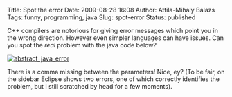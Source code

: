 Title: Spot the error
Date: 2009-08-28 16:08
Author: Attila-Mihaly Balazs
Tags: funny, programming, java
Slug: spot-error
Status: published

C++ compilers are notorious for giving error messages which point you in
the wrong direction. However even simpler languages can have issues. Can
you spot the *real* problem with the java code below?

[![abstract\_java\_error](http://lh3.ggpht.com/_hrvCBhtWhJ4/SpfW0MVjE9I/AAAAAAAABMg/SWrBWfP6Qcs/abstract_java_error_thumb%5B2%5D.png?imgmax=800 "abstract_java_error")](http://lh4.ggpht.com/_hrvCBhtWhJ4/SpfWz4XltxI/AAAAAAAABMc/-UE_tnjvujA/s1600-h/abstract_java_error%5B4%5D.png)

There is a comma missing between the parameters! Nice, ey? (To be fair,
on the sidebar Eclipse shows two errors, one of which correctly
identifies the problem, but I still scratched by head for a few
moments).
